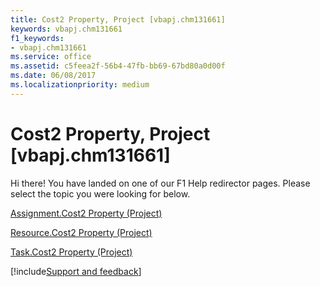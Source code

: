 ```yaml
---
title: Cost2 Property, Project [vbapj.chm131661]
keywords: vbapj.chm131661
f1_keywords:
- vbapj.chm131661
ms.service: office
ms.assetid: c5feea2f-56b4-47fb-bb69-67bd80a0d00f
ms.date: 06/08/2017
ms.localizationpriority: medium
---
```



# Cost2 Property, Project [vbapj.chm131661]

Hi there! You have landed on one of our F1 Help redirector pages. Please select the topic you were looking for below.

[Assignment.Cost2 Property (Project)](https://msdn.microsoft.com/library/ce7dd57d-7a43-1753-5470-2fade9aa68f2%28Office.15%29.aspx)

[Resource.Cost2 Property (Project)](https://msdn.microsoft.com/library/7e0621f8-6a57-28e7-8fd1-8c962732f631%28Office.15%29.aspx)

[Task.Cost2 Property (Project)](https://msdn.microsoft.com/library/8ccd51c5-36a4-c590-95ec-2c5de753a73d%28Office.15%29.aspx)

[!include[Support and feedback](~/includes/feedback-boilerplate.md)]